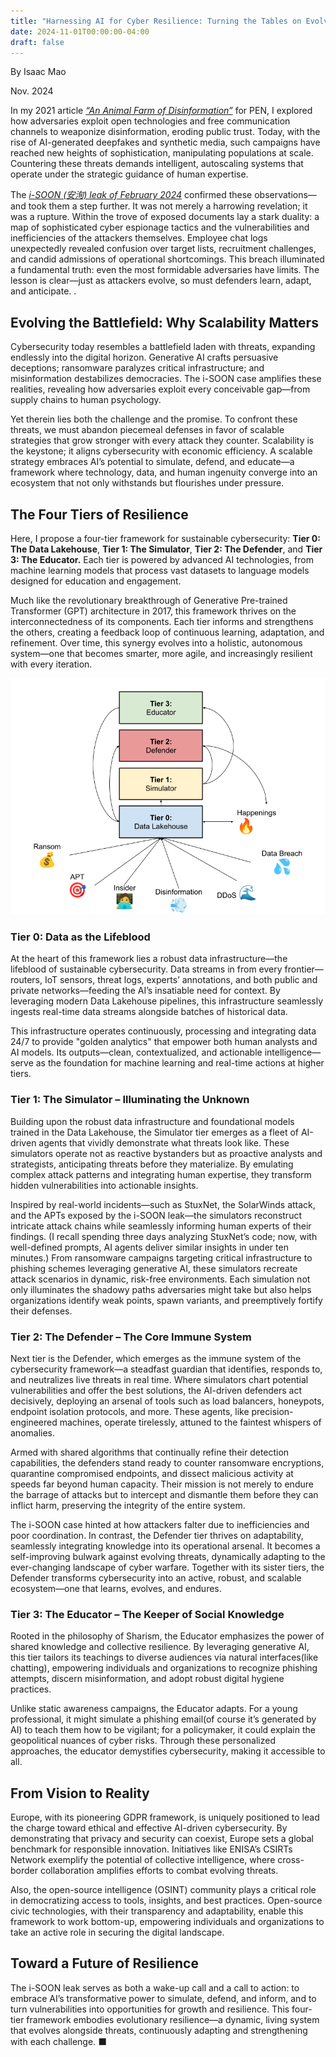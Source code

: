 ```yaml
---
title: "Harnessing AI for Cyber Resilience: Turning the Tables on Evolving Threats"
date: 2024-11-01T00:00:00-04:00
draft: false
---
```


By Isaac Mao

Nov. 2024

In my 2021 article [*“An Animal Farm of Disinformation”*](https://www.penopp.org/articles/animal-farm-disinformation?language_content_entity=en) for PEN, I explored how adversaries exploit open technologies and free communication channels to weaponize disinformation, eroding public trust. Today, with the rise of AI-generated deepfakes and synthetic media, such campaigns have reached new heights of sophistication, manipulating populations at scale. Countering these threats demands intelligent, autoscaling systems that operate under the strategic guidance of human expertise.

The [*i-SOON (安洵) leak of February 2024*](https://www.sentinelone.com/labs/unmasking-i-soon-the-leak-that-revealed-chinas-cyber-operations/) confirmed these observations—and took them a step further. It was not merely a harrowing revelation; it was a rupture. Within the trove of exposed documents lay a stark duality: a map of sophisticated cyber espionage tactics and the vulnerabilities and inefficiencies of the attackers themselves. Employee chat logs unexpectedly revealed confusion over target lists, recruitment challenges, and candid admissions of operational shortcomings. This breach illuminated a fundamental truth: even the most formidable adversaries have limits. The lesson is clear—just as attackers evolve, so must defenders learn, adapt, and anticipate. .

## Evolving the Battlefield: Why Scalability Matters

Cybersecurity today resembles a battlefield laden with threats, expanding endlessly into the digital horizon. Generative AI crafts persuasive deceptions; ransomware paralyzes critical infrastructure; and misinformation destabilizes democracies. The i-SOON case amplifies these realities, revealing how adversaries exploit every conceivable gap—from supply chains to human psychology.

Yet therein lies both the challenge and the promise. To confront these threats, we must abandon piecemeal defenses in favor of scalable strategies that grow stronger with every attack they counter. Scalability is the keystone; it aligns cybersecurity with economic efficiency. A scalable strategy embraces AI’s potential to simulate, defend, and educate—a framework where technology, data, and human ingenuity converge into an ecosystem that not only withstands but flourishes under pressure.

## The Four Tiers of Resilience

Here, I propose a four-tier framework for sustainable cybersecurity: **Tier 0: The Data Lakehouse**, **Tier 1: The Simulator**, **Tier 2: The Defender**, and **Tier 3: The Educator.** Each tier is powered by advanced AI technologies, from machine learning models that process vast datasets to language models designed for education and engagement.

Much like the revolutionary breakthrough of Generative Pre-trained Transformer (GPT) architecture in 2017, this framework thrives on the interconnectedness of its components. Each tier informs and strengthens the others, creating a feedback loop of continuous learning, adaptation, and refinement. Over time, this synergy evolves into a holistic, autonomous system—one that becomes smarter, more agile, and increasingly resilient with every iteration.

![A Tiered Intelligent Framework for Cyber Resilience](/images/A%20Tiered%20Intelligent%20Framework%20for%20Cyber%20Resilience.png)

### **Tier 0: Data as the Lifeblood**


At the heart of this framework lies a robust data infrastructure—the lifeblood of sustainable cybersecurity. Data streams in from every frontier—routers, IoT sensors, threat logs, experts’ annotations, and both public and private networks—feeding the AI’s insatiable need for context. By leveraging modern Data Lakehouse pipelines, this infrastructure seamlessly ingests real-time data streams alongside batches of historical data. 

This infrastructure operates continuously, processing and integrating data 24/7 to provide "golden analytics" that empower both human analysts and AI models. Its outputs—clean, contextualized, and actionable intelligence—serve as the foundation for machine learning and real-time actions at higher tiers.

### **Tier 1: The Simulator – Illuminating the Unknown**

Building upon the robust data infrastructure and foundational models trained in the Data Lakehouse, the Simulator tier emerges as a fleet of AI-driven agents that vividly demonstrate what threats look like. These simulators operate not as reactive bystanders but as proactive analysts and strategists, anticipating threats before they materialize. By emulating complex attack patterns and integrating human expertise, they transform hidden vulnerabilities into actionable insights.

Inspired by real-world incidents—such as StuxNet, the SolarWinds attack, and the APTs exposed by the i-SOON leak—the simulators reconstruct intricate attack chains while seamlessly informing human experts of their findings. (I recall spending three days analyzing StuxNet’s code; now, with well-defined prompts, AI agents deliver similar insights in under ten minutes.) From ransomware campaigns targeting critical infrastructure to phishing schemes leveraging generative AI, these simulators recreate attack scenarios in dynamic, risk-free environments. Each simulation not only illuminates the shadowy paths adversaries might take but also helps organizations identify weak points, spawn variants, and preemptively fortify their defenses.

### **Tier 2: The Defender – The Core Immune System**

Next tier is the Defender, which emerges as the immune system of the cybersecurity framework—a steadfast guardian that identifies, responds to, and neutralizes live threats in real time. Where simulators chart potential vulnerabilities and offer the best solutions, the AI-driven defenders act decisively, deploying an arsenal of tools such as load balancers, honeypots, endpoint isolation protocols, and more. These agents, like precision-engineered machines, operate tirelessly, attuned to the faintest whispers of anomalies.

Armed with shared algorithms that continually refine their detection capabilities, the defenders stand ready to counter ransomware encryptions, quarantine compromised endpoints, and dissect malicious activity at speeds far beyond human capacity. Their mission is not merely to endure the barrage of attacks but to intercept and dismantle them before they can inflict harm, preserving the integrity of the entire system.

The i-SOON case hinted at how attackers falter due to inefficiencies and poor coordination. In contrast, the Defender tier thrives on adaptability, seamlessly integrating knowledge into its operational arsenal. It becomes a self-improving bulwark against evolving threats, dynamically adapting to the ever-changing landscape of cyber warfare. Together with its sister tiers, the Defender transforms cybersecurity into an active, robust, and scalable ecosystem—one that learns, evolves, and endures.

### **Tier 3: The Educator – The Keeper of Social Knowledge**

Rooted in the philosophy of Sharism, the Educator emphasizes the power of shared knowledge and collective resilience. By leveraging generative AI, this tier tailors its teachings to diverse audiences via natural interfaces(like chatting), empowering individuals and organizations to recognize phishing attempts, discern misinformation, and adopt robust digital hygiene practices.

Unlike static awareness campaigns, the Educator adapts. For a young professional, it might simulate a phishing email(of course it’s generated by AI) to teach them how to be vigilant; for a policymaker, it could explain the geopolitical nuances of cyber risks. Through these personalized approaches, the educator demystifies cybersecurity, making it accessible to all.

## From Vision to Reality

Europe, with its pioneering GDPR framework, is uniquely positioned to lead the charge toward ethical and effective AI-driven cybersecurity. By demonstrating that privacy and security can coexist, Europe sets a global benchmark for responsible innovation. Initiatives like ENISA’s CSIRTs Network exemplify the potential of collective intelligence, where cross-border collaboration amplifies efforts to combat evolving threats.

Also, the open-source intelligence (OSINT) community plays a critical role in democratizing access to tools, insights, and best practices. Open-source civic technologies, with their transparency and adaptability, enable this framework to work bottom-up, empowering individuals and organizations to take an active role in securing the digital landscape.

## Toward a Future of Resilience

The i-SOON leak serves as both a wake-up call and a call to action: to embrace AI’s transformative power to simulate, defend, and inform, and to turn vulnerabilities into opportunities for growth and resilience. This four-tier framework embodies evolutionary resilience—a dynamic, living system that evolves alongside threats, continuously adapting and strengthening with each challenge. ⬛
